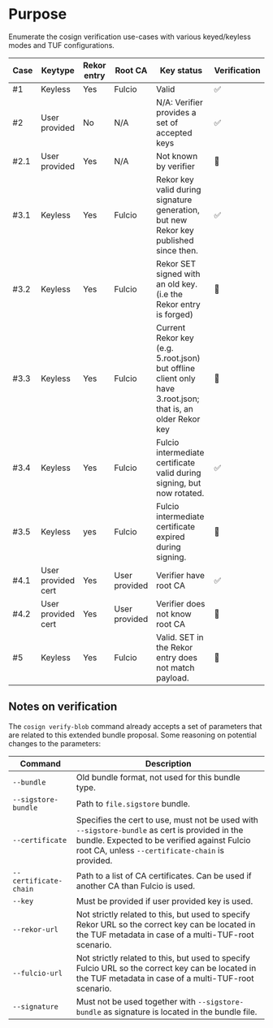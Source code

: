 # Purpose

Enumerate the cosign verification use-cases with various keyed/keyless
modes and TUF configurations.

| Case | Keytype | Rekor entry | Root CA | Key status | Verification |
|-------------|---------|-------------|---------|------------|--------------|
| #1   | Keyless | Yes         | Fulcio  | Valid      | :white_check_mark:  |
| #2   | User provided | No | N/A | N/A: Verifier provides a set of accepted keys | :white_check_mark: |
| #2.1 | User provided | Yes | N/A | Not known by verifier | :no_entry_sign: |
| #3.1 | Keyless | Yes | Fulcio | Rekor key valid during signature generation, but new Rekor key published since then. | :white_check_mark: |
| #3.2 | Keyless | Yes | Fulcio | Rekor SET signed with an old key. (i.e the Rekor entry is forged) | :no_entry_sign: |
| #3.3 | Keyless | Yes | Fulcio | Current Rekor key (e.g. 5.root.json) but offline client only have 3.root.json; that is, an older Rekor key | :no_entry_sign: |
| #3.4 | Keyless | Yes | Fulcio | Fulcio intermediate certificate valid during signing, but now rotated. | :white_check_mark: |
| #3.5 | Keyless | yes | Fulcio | Fulcio intermediate certificate expired during signing. | :no_entry_sign: |
| #4.1 | User provided cert | Yes | User provided | Verifier have root CA | :white_check_mark: |
| #4.2 | User provided cert | Yes | User provided | Verifier does not know root CA | :no_entry_sign: |
| #5   | Keyless | Yes | Fulcio | Valid. SET in the Rekor entry does not match payload. | :no_entry_sign: |

## Notes on verification

The `cosign verify-blob` command already accepts a set of parameters
that are related to this extended bundle proposal. Some reasoning on
potential changes to the parameters:

| Command | Description |
|---------|-------------|
| `--bundle` | Old bundle format, not used for this bundle type. |
| `--sigstore-bundle` | Path to `file.sigstore` bundle. |
| `--certificate` | Specifies the cert to use, must not be used with `--sigstore-bundle` as cert is provided in the bundle. Expected to be verified against Fulcio root CA, unless `--certificate-chain` is provided.  |
| `--certificate-chain` | Path to a list of CA certificates. Can be used if another CA than Fulcio is used. |
| `--key` | Must be provided if user provided key is used. |
| `--rekor-url` | Not strictly related to this, but used to specify Rekor URL so the correct key can be located in the TUF metadata in case of a multi-TUF-root scenario. |
| `--fulcio-url` | Not strictly related to this, but used to specify Fulcio URL so the correct key can be located in the TUF metadata in case of a multi-TUF-root scenario. |
| `--signature` | Must not be used together with `--sigstore-bundle` as signature is located in the bundle file. |
